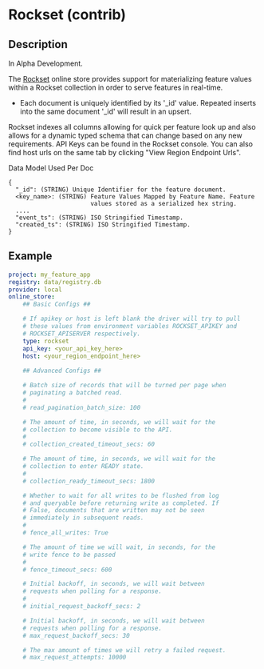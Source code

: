 # Rockset (contrib)

## Description

In Alpha Development.

The [Rockset](https://rockset.com/demo-signup/) online store provides support for materializing feature values within a Rockset collection in order to serve features in real-time.

* Each document is uniquely identified by its '_id' value. Repeated inserts into the same document '_id' will result in an upsert.

Rockset indexes all columns allowing for quick per feature look up and also allows for a dynamic typed schema that can change based on any new requirements. API Keys can be found in the Rockset console.
You can also find host urls on the same tab by clicking "View Region Endpoint Urls".

Data Model Used Per Doc

```
{
  "_id": (STRING) Unique Identifier for the feature document.
  <key_name>: (STRING) Feature Values Mapped by Feature Name. Feature
                       values stored as a serialized hex string.
  ....
  "event_ts": (STRING) ISO Stringified Timestamp.
  "created_ts": (STRING) ISO Stringified Timestamp.
}
```


## Example

```yaml
project: my_feature_app
registry: data/registry.db
provider: local
online_store:
    ## Basic Configs ##

    # If apikey or host is left blank the driver will try to pull
    # these values from environment variables ROCKSET_APIKEY and 
    # ROCKSET_APISERVER respectively.
    type: rockset
    api_key: <your_api_key_here>
    host: <your_region_endpoint_here>
  
    ## Advanced Configs ## 

    # Batch size of records that will be turned per page when
    # paginating a batched read.
    #
    # read_pagination_batch_size: 100

    # The amount of time, in seconds, we will wait for the
    # collection to become visible to the API.
    #
    # collection_created_timeout_secs: 60

    # The amount of time, in seconds, we will wait for the
    # collection to enter READY state.
    #
    # collection_ready_timeout_secs: 1800

    # Whether to wait for all writes to be flushed from log
    # and queryable before returning write as completed. If
    # False, documents that are written may not be seen
    # immediately in subsequent reads.
    #
    # fence_all_writes: True

    # The amount of time we will wait, in seconds, for the
    # write fence to be passed
    #
    # fence_timeout_secs: 600

    # Initial backoff, in seconds, we will wait between
    # requests when polling for a response.
    #
    # initial_request_backoff_secs: 2

    # Initial backoff, in seconds, we will wait between
    # requests when polling for a response.
    # max_request_backoff_secs: 30

    # The max amount of times we will retry a failed request.
    # max_request_attempts: 10000
```
